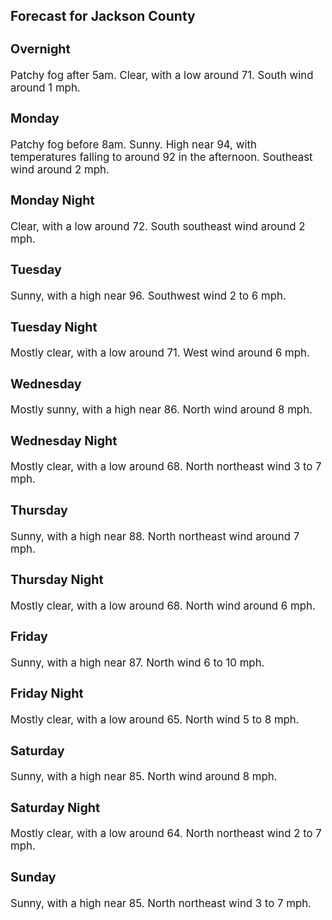 <div>
   <h2>Forecast for Jackson County</h2>
   <p>
      <div style="font-size:120%">
         <h3>Overnight</h3>Patchy fog after 5am. Clear, with a low around 71. South wind around 1 mph.<br></div>
   </p>
   <p>
      <div style="font-size:120%">
         <h3>Monday</h3>Patchy fog before 8am. Sunny. High near 94, with temperatures falling to around 92 in the afternoon. Southeast wind around
         2 mph.<br></div>
   </p>
   <p>
      <div style="font-size:120%">
         <h3>Monday Night</h3>Clear, with a low around 72. South southeast wind around 2 mph.<br></div>
   </p>
   <p>
      <div style="font-size:120%">
         <h3>Tuesday</h3>Sunny, with a high near 96. Southwest wind 2 to 6 mph.<br></div>
   </p>
   <p>
      <div style="font-size:120%">
         <h3>Tuesday Night</h3>Mostly clear, with a low around 71. West wind around 6 mph.<br></div>
   </p>
   <p>
      <div style="font-size:120%">
         <h3>Wednesday</h3>Mostly sunny, with a high near 86. North wind around 8 mph.<br></div>
   </p>
   <p>
      <div style="font-size:120%">
         <h3>Wednesday Night</h3>Mostly clear, with a low around 68. North northeast wind 3 to 7 mph.<br></div>
   </p>
   <p>
      <div style="font-size:120%">
         <h3>Thursday</h3>Sunny, with a high near 88. North northeast wind around 7 mph.<br></div>
   </p>
   <p>
      <div style="font-size:120%">
         <h3>Thursday Night</h3>Mostly clear, with a low around 68. North wind around 6 mph.<br></div>
   </p>
   <p>
      <div style="font-size:120%">
         <h3>Friday</h3>Sunny, with a high near 87. North wind 6 to 10 mph.<br></div>
   </p>
   <p>
      <div style="font-size:120%">
         <h3>Friday Night</h3>Mostly clear, with a low around 65. North wind 5 to 8 mph.<br></div>
   </p>
   <p>
      <div style="font-size:120%">
         <h3>Saturday</h3>Sunny, with a high near 85. North wind around 8 mph.<br></div>
   </p>
   <p>
      <div style="font-size:120%">
         <h3>Saturday Night</h3>Mostly clear, with a low around 64. North northeast wind 2 to 7 mph.<br></div>
   </p>
   <p>
      <div style="font-size:120%">
         <h3>Sunday</h3>Sunny, with a high near 85. North northeast wind 3 to 7 mph.<br></div>
   </p>
</div>